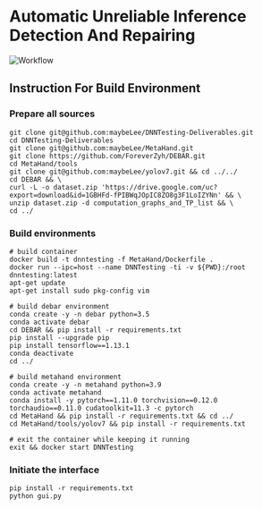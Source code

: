 # Automatic Unreliable Inference Detection And Repairing

![Workflow](/Users/lmzn/Documents/Research/PhD/Projects/ITF/DNNTesting-Deliverables/Workflow.png)



## Instruction For Build Environment

### Prepare all sources
```
git clone git@github.com:maybeLee/DNNTesting-Deliverables.git
cd DNNTesting-Deliverables
git clone git@github.com:maybeLee/MetaHand.git
git clone https://github.com/ForeverZyh/DEBAR.git
cd MetaHand/tools
git clone git@github.com:maybeLee/yolov7.git && cd ../../
cd DEBAR && \
curl -L -o dataset.zip 'https://drive.google.com/uc?export=download&id=1GBHFd-fPIBWqJOpIC8ZO8g3F1LoIZYNn' && \
unzip dataset.zip -d computation_graphs_and_TP_list && \
cd ../
```

### Build environments
```
# build container
docker build -t dnntesting -f MetaHand/Dockerfile .
docker run --ipc=host --name DNNTesting -ti -v ${PWD}:/root dnntesting:latest
apt-get update
apt-get install sudo pkg-config vim

# build debar environment
conda create -y -n debar python=3.5
conda activate debar
cd DEBAR && pip install -r requirements.txt
pip install --upgrade pip
pip install tensorflow==1.13.1
conda deactivate
cd ../

# build metahand environment
conda create -y -n metahand python=3.9
conda activate metahand
conda install -y pytorch==1.11.0 torchvision==0.12.0 torchaudio==0.11.0 cudatoolkit=11.3 -c pytorch
cd MetaHand && pip install -r requirements.txt && cd ../
cd MetaHand/tools/yolov7 && pip install -r requirements.txt

# exit the container while keeping it running
exit && docker start DNNTesting
```

### Initiate the interface
```
pip install -r requirements.txt
python gui.py
```

